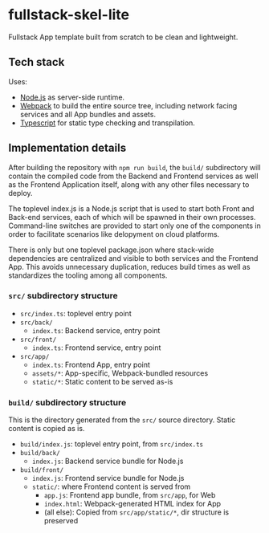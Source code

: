 # fullstack-skel-lite
Fullstack App template built from scratch to be clean and lightweight.

## Tech stack
Uses:
  * [Node.js](https://nodejs.org) as server-side runtime.
  * [Webpack](https://webpack.js.org) to build the entire source tree, including network facing services and all App bundles and assets.
  * [Typescript](https://www.typescriptlang.org) for static type checking and transpilation.

## Implementation details
After building the repository with ```npm run build```, the ```build/``` subdirectory will contain the compiled code from the Backend and Frontend services as well as the Frontend Application itself, along with any other files necessary to deploy.

The toplevel index.js is a Node.js script that is used to start both Front and Back-end services, each of which will be spawned in their own processes. Command-line switches are provided to start only one of the components in order to facilitate scenarios like delopyment on cloud platforms.

There is only but one toplevel package.json where stack-wide dependencies are centralized and visible to both services and the Frontend App. This avoids unnecessary duplication, reduces build times as well as standardizes the tooling among all components.

### ```src/``` subdirectory structure
* ```src/index.ts```: toplevel entry point
* ```src/back/```
	* ```index.ts```: Backend service, entry point
* ```src/front/```
	* ```index.ts```: Frontend service, entry point
* ```src/app/```
	* ```index.ts```: Frontend App, entry point
	* ```assets/*```: App-specific, Webpack-bundled resources
	* ```static/*```: Static content to be served as-is

### ```build/``` subdirectory structure
This is the directory generated from the ```src/``` source directory. Static content is copied as is.

* ```build/index.js```: toplevel entry point, from ```src/index.ts```
* ```build/back/```
	* ```index.js```: Backend service bundle for Node.js
* ```build/front/```
	* ```index.js```: Frontend service bundle for Node.js
	* ```static/```: where Frontend content is served from
		* ```app.js```: Frontend app bundle, from ```src/app```, for Web
		* ```index.html```: Webpack-generated HTML index for App
		* (all else): Copied from ```src/app/static/*```, dir structure is preserved
